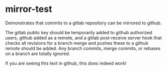 # mirror-test

Demonstrates that commits to a gitlab repository can be mirrored to github.
<p>
The gitlab public key should be temporarily added to github authorized users,
github added as a remote, and a gitlab post-receive server hook that checks all 
revisions for a branch merge and pushes these to a github remote should be added.
Any branch commits, merge commits, or rebases on a branch are totally ignored.
</p>
<p>
If you are seeing this text in github, this does indeed work!
</p>